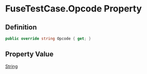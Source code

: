 # FuseTestCase.Opcode Property
## Definition

```c#
public override string Opcode { get; }
```

## Property Value

[String](https://learn.microsoft.com/en-gb/dotnet/api/System.String)
